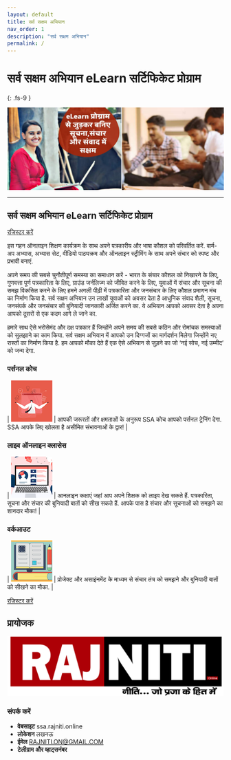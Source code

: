```yaml
---
layout: default
title: सर्व सक्षम अभियान
nav_order: 1
description: "सर्व सक्षम अभियान"
permalink: /
---
```


# सर्व सक्षम अभियान eLearn सर्टिफिकेट प्रोग्राम
{: .fs-9 }


![alt text](/assets/images/ssa-banner-01.png "सर्व सक्षम अभियान")


---

## सर्व सक्षम अभियान eLearn सर्टिफिकेट प्रोग्राम

<a href="https://docs.google.com/forms/d/e/1FAIpQLSerp026qcnPnZ4dp_PY-D3syQ86w_qsUehbAdqGXw7935Mc3A/viewform" class="btn btn-primary fs-5 mb-4 mb-md-0 mr-2" target="_blank" rel="noopener noreferrer">रजिस्टर करें</a>


इस गहन ऑनलाइन शिक्षण कार्यक्रम के साथ अपने पत्रकारीय और भाषा कौशल को परिवर्तित करें. वार्म-अप अभ्यास, अभ्यास सेट, वीडियो पाठ्यक्रम और ऑनलाइन स्ट्रीमिंग के साथ अपने संचार को स्पष्ट और प्रभावी बनाएं.


अपने समय की सबसे चुनौतीपूर्ण समस्या का समाधान करें - भारत के संचार कौशल को निखारने के लिए, गुणवत्ता पूर्ण पत्रकारिता के लिए, ग्राउंड जर्नलिज्म को जीवित करने के लिए, युवाओं में संचार और सूचना की समझ विकसित करने के लिए हमने अगली पीढ़ी में पत्रकारिता और जनसंचार के लिए कौशल प्रमाणन मंच का निर्माण किया है. सर्व सक्षम अभियान उन लाखों युवाओं को अवसर देता है आधुनिक संवाद शैली, सूचना, जनसंपर्क और जनसंचार की बुनियादी जानकारी अर्जित करने का. ये अभियान आपको अवसर देता है अपना आपको दूसरों से एक कदम आगे ले जाने का.


हमारे साथ ऐसे भरोसेमंद और दक्ष पत्रकार हैं जिन्होंने अपने समय की सबसे कठिन और रोमांचक समस्याओं को सुलझाने का काम किया. सर्व सक्षम अभियान में आपको उन दिग्गजों का मार्गदर्शन मिलेगा जिन्होंने नए रास्तों का निर्माण किया है. हम आपको मौका देते हैं एक ऐसे अभियान से जुड़ने का जो ‘नई सोच, नई उम्मीद’ को जन्म देगा.


### पर्सनल कोच

| ![पर्सनल कोच](/assets/images/ssa-coach-96px.png "पर्सनल कोच") | आपकी जरूरतों और क्षमताओं के अनुरूप SSA कोच आपको पर्सनल ट्रेनिंग देगा. SSA आपके लिए खोलता है असीमित संभावनाओं के द्वार! |


### लाइव ऑनलाइन क्लासेस

| ![लाइव ऑनलाइन क्लासेस](/assets/images/ssa-online-classes-96px.png "लाइव ऑनलाइन क्लासेस") | आनलाइन कक्षाएं जहां आप अपने शिक्षक को लाइव देख सकते हैं. पत्रकारिता, सूचना और संचार की बुनियादी बातों को सीख सकते हैं. आपके पास है संचार और सूचनाओं को समझने का शानदार मौका! |


### वर्कआउट

| ![वर्कआउट](/assets/images/ssa-workout-96px.png "वर्कआउट") | प्रोजेक्ट और असाइंनमेंट के माध्यम से संचार तंत्र को समझने और बुनियादी बातों को सीखने का मौका. |




<a href="https://docs.google.com/forms/d/e/1FAIpQLSerp026qcnPnZ4dp_PY-D3syQ86w_qsUehbAdqGXw7935Mc3A/viewform" class="btn btn-primary fs-5 mb-4 mb-md-0 mr-2" target="_blank" rel="noopener noreferrer">रजिस्टर करें</a>


## प्रायोजक

<img src="/assets/images/rajniti-online-logo.png" />

### संपर्क करें

- **वेबसाइट** ssa.rajniti.online
- **लोकेशन** लखनऊ
- **ईमेल** RAJNITI.ON@GMAIL.COM
- **टेलीग्राम और व्हाट्सनंबर**

